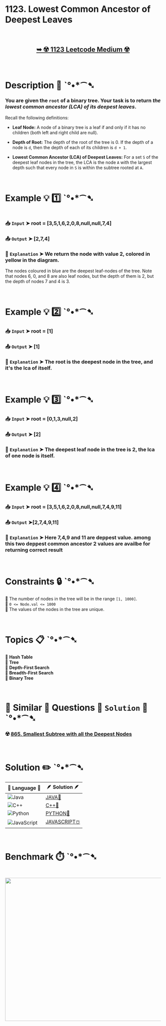 # 1123. Lowest Common Ancestor of Deepest Leaves

</br>

<h2 align="center"> 

<a href="https://leetcode.com/problems/lowest-common-ancestor-of-deepest-leaves/description/?envType=daily-question&envId=2025-04-04"><strong>➥ ☢️ 1123 Leetcode Medium ☢️ </strong></a>
</h2>

</br>

# Description 📜 ˋ°•*⁀➷

### You are given the `root` of a binary tree. Your task is to return *the lowest common ancestor (LCA) of its deepest leaves*.

Recall the following definitions:

- **Leaf Node:** A node of a binary tree is a leaf if and only if it has no children (both left and right child are null).

- **Depth of Root:** The depth of the root of the tree is 0. If the depth of a node is `d`, then the depth of each of its children is `d + 1`.

- **Lowest Common Ancestor (LCA) of Deepest Leaves:** For a set `S` of the deepest leaf nodes in the tree, the LCA is the node `A` with the largest depth such that every node in `S` is within the subtree rooted at `A`.

</br>

# Example 💡 1️⃣ ˋ°•*⁀➷

<img src="" width="" height=""/>

  ### 📥 `Input`  ➤ root = [3,5,1,6,2,0,8,null,null,7,4]

  ### 📤 `Output`  ➤ [2,7,4]

  ### 🔦 `Explanation`  ➤ We return the node with value 2, colored in yellow in the diagram.
The nodes coloured in blue are the deepest leaf-nodes of the tree.
Note that nodes 6, 0, and 8 are also leaf nodes, but the depth of them is 2, but the depth of nodes 7 and 4 is 3.

</br>

# Example 💡 2️⃣ ˋ°•*⁀➷

  ### 📥 `Input` ➤ root = [1]

  ### 📤 `Output`  ➤ [1]

  ### 🔦 `Explanation` ➤ The root is the deepest node in the tree, and it's the lca of itself.

</br>

# Example 💡 3️⃣ ˋ°•*⁀➷

  ### 📥 `Input` ➤ root = [0,1,3,null,2]

  ### 📤 `Output`  ➤ [2]

  ### 🔦 `Explanation`  ➤ The deepest leaf node in the tree is 2, the lca of one node is itself.

</br>

# Example 💡 4️⃣ ˋ°•*⁀➷

  ### 📥 `Input`  ➤ root = [3,5,1,6,2,0,8,null,null,7,4,9,11]

  ### 📤 `Output`  ➤[2,7,4,9,11]

  ### 🔦 `Explanation`  ➤  Here 7,4,9 and 11 are deppest value. among this two deppest common ancestor 2 values are availbe for returning correct result

</br>

# Constraints 🔒 ˋ°•*⁀➷

🔹 The number of nodes in the tree will be in the range `[1, 1000]`. </br>
🔹 `0 <= Node.val <= 1000` </br>
🔹 The values of the nodes in the tree are unique. </br>

</br>

# Topics 📋 ˋ°•*⁀➷

🔸 **Hash Table**  </br>
🔸 **Tree**  </br>
🔸 **Depth-First Search**  </br>
🔸 **Breadth-First Search**  </br>
🔸 **Binary Tree**  </br>

</br>

# 🌯 Similar 🍲 Questions 🍜 `Solution` 🍱 ˋ°•*⁀➷

### ☢️ [865. Smallest Subtree with all the Deepest Nodes]() </br>

</br>

# Solution ✏️ ˋ°•*⁀➷

| 📒 Language 📒  | 🪶 Solution 🪶 |
| ------------- | ------------- |
|  ![Java](https://img.shields.io/badge/java-%23ED8B00.svg?style=for-the-badge&logo=openjdk&logoColor=white)  | [JAVA🍁](https://github.com/Prakhar-002/LEETCODE/blob/main/%F0%9F%8D%84%20Daily%20Challenge%202025%20%F0%9F%8D%B3/%F0%9F%94%AC%20Examine%20Thoroughly%20%F0%9F%A7%AC/04%20Apr%20%E2%98%94/04%20-%2004%20-%202025%20---%201123.%20Lowest%20Common%20Ancestor%20of%20Deepest%20Leaves%20%E2%98%83%EF%B8%8F%20%F0%9F%8D%81%20%F0%9F%8D%B0%20%F0%9F%8E%B2/%F0%9F%8D%81JAVA%20-%201123.%20Lowest%20Common%20Ancestor%20of%20Deepest%20Leaves.java) |
|  ![C++](https://img.shields.io/badge/c++-%2300599C.svg?style=for-the-badge&logo=c%2B%2B&logoColor=white)  | [C++🎲](https://github.com/Prakhar-002/LEETCODE/blob/main/%F0%9F%8D%84%20Daily%20Challenge%202025%20%F0%9F%8D%B3/%F0%9F%94%AC%20Examine%20Thoroughly%20%F0%9F%A7%AC/04%20Apr%20%E2%98%94/04%20-%2004%20-%202025%20---%201123.%20Lowest%20Common%20Ancestor%20of%20Deepest%20Leaves%20%E2%98%83%EF%B8%8F%20%F0%9F%8D%81%20%F0%9F%8D%B0%20%F0%9F%8E%B2/%F0%9F%8E%B2CPP%20-%201123.%20Lowest%20Common%20Ancestor%20of%20Deepest%20Leaves.cpp)  |
|  ![Python](https://img.shields.io/badge/python-3670A0?style=for-the-badge&logo=python&logoColor=ffdd54)    | [PYTHON🍰](https://github.com/Prakhar-002/LEETCODE/blob/main/%F0%9F%8D%84%20Daily%20Challenge%202025%20%F0%9F%8D%B3/%F0%9F%94%AC%20Examine%20Thoroughly%20%F0%9F%A7%AC/04%20Apr%20%E2%98%94/04%20-%2004%20-%202025%20---%201123.%20Lowest%20Common%20Ancestor%20of%20Deepest%20Leaves%20%E2%98%83%EF%B8%8F%20%F0%9F%8D%81%20%F0%9F%8D%B0%20%F0%9F%8E%B2/%F0%9F%8D%B0PYTHON%20-%201123.%20Lowest%20Common%20Ancestor%20of%20Deepest%20Leaves.py) |
| ![JavaScript](https://img.shields.io/badge/javascript-%23323330.svg?style=for-the-badge&logo=javascript&logoColor=%23F7DF1E)   | [JAVASCRIPT☃️](https://github.com/Prakhar-002/LEETCODE/blob/main/%F0%9F%8D%84%20Daily%20Challenge%202025%20%F0%9F%8D%B3/%F0%9F%94%AC%20Examine%20Thoroughly%20%F0%9F%A7%AC/04%20Apr%20%E2%98%94/04%20-%2004%20-%202025%20---%201123.%20Lowest%20Common%20Ancestor%20of%20Deepest%20Leaves%20%E2%98%83%EF%B8%8F%20%F0%9F%8D%81%20%F0%9F%8D%B0%20%F0%9F%8E%B2/%E2%98%83%EF%B8%8FJAVASCRIPT%20-%201123.%20Lowest%20Common%20Ancestor%20of%20Deepest%20Leaves.js) |

</br>

# Benchmark ⏱️ ˋ°•*⁀➷

<h1  align="center" >

<img src ="" width = "700px" height="462px" />

</h1>
